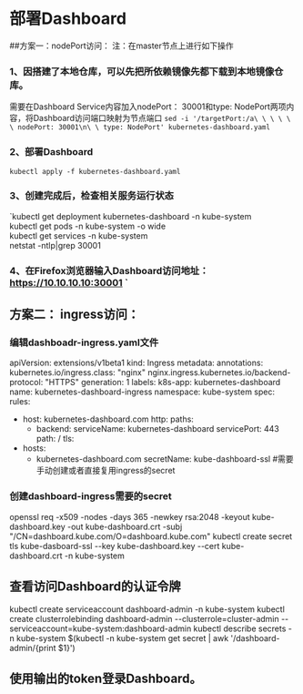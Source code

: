 # 部署Dashboard

##方案一：nodePort访问：
注：在master节点上进行如下操作

### 1、因搭建了本地仓库，可以先把所依赖镜像先都下载到本地镜像仓库。
需要在Dashboard Service内容加入nodePort： 30001和type: NodePort两项内容，将Dashboard访问端口映射为节点端口
`sed -i '/targetPort:/a\ \ \ \ \ \ nodePort: 30001\n\ \ type: NodePort' kubernetes-dashboard.yaml`   

### 2、部署Dashboard
`kubectl apply -f kubernetes-dashboard.yaml`    
### 3、创建完成后，检查相关服务运行状态
`kubectl get deployment kubernetes-dashboard -n kube-system   
kubectl get pods -n kube-system -o wide   
kubectl get services -n kube-system   
netstat -ntlp|grep 30001   
### 4、在Firefox浏览器输入Dashboard访问地址：https://10.10.10.10:30001   `

## 方案二： ingress访问：


### 编辑dashboadr-ingress.yaml文件
apiVersion: extensions/v1beta1
kind: Ingress
metadata:
  annotations:
    kubernetes.io/ingress.class: "nginx"
    nginx.ingress.kubernetes.io/backend-protocol: "HTTPS"
  generation: 1
  labels:
    k8s-app: kubernetes-dashboard
  name: kubernetes-dashboard-ingress
  namespace: kube-system
spec:
  rules:
  - host: kubernetes-dashboard.com
    http:
      paths:
      - backend:
          serviceName: kubernetes-dashboard
          servicePort: 443
        path: /
  tls:
  - hosts:
    - kubernetes-dashboard.com
    secretName: kube-dashboard-ssl  #需要手动创建或者直接复用ingress的secret

### 创建dashboard-ingress需要的secret
openssl req -x509 -nodes -days 365 -newkey rsa:2048 -keyout kube-dashboard.key -out kube-dashboard.crt -subj "/CN=dashboard.kube.com/O=dashboard.kube.com"
kubectl create secret tls kube-dasboard-ssl --key kube-dashboard.key --cert kube-dashboard.crt -n kube-system


## 查看访问Dashboard的认证令牌


kubectl create serviceaccount  dashboard-admin -n kube-system
kubectl create clusterrolebinding  dashboard-admin --clusterrole=cluster-admin --serviceaccount=kube-system:dashboard-admin
kubectl describe secrets -n kube-system $(kubectl -n kube-system get secret | awk '/dashboard-admin/{print $1}')

## 使用输出的token登录Dashboard。


